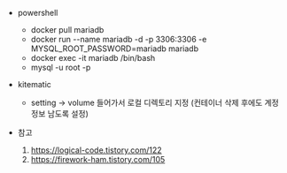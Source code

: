 * powershell 
    * docker pull mariadb
    * docker run --name mariadb -d -p 3306:3306 -e MYSQL_ROOT_PASSWORD=mariadb mariadb
    * docker exec -it mariadb /bin/bash
    * mysql -u root -p


* kitematic
    * setting -> volume 들어가서 로컬 디렉토리 지정 (컨테이너 삭제 후에도 계정 정보 남도록 설정)


* 참고 
    1. https://logical-code.tistory.com/122
    2. https://firework-ham.tistory.com/105
